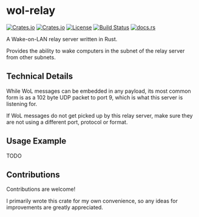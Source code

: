 # wol-relay

[![Crates.io](https://img.shields.io/crates/v/wol-relay)](https://crates.io/crates/wol-relay)
[![Crates.io](https://img.shields.io/crates/d/wol-relay)](https://crates.io/crates/wol-relay)
[![License](https://img.shields.io/crates/l/wol-relay)](https://github.com/Finomnis/wol-relay/blob/main/LICENSE-MIT)
[![Build Status](https://img.shields.io/github/actions/workflow/status/Finomnis/wol-relay/ci.yml?branch=main)](https://github.com/Finomnis/wol-relay/actions/workflows/ci.yml?query=branch%3Amain)
[![docs.rs](https://img.shields.io/docsrs/wol-relay)](https://docs.rs/wol-relay)

A Wake-on-LAN relay server written in Rust.

Provides the ability to wake computers in the subnet of the relay server from other subnets.

## Technical Details

While WoL messages can be embedded in any payload, its most common form is as a 102 byte UDP packet to port 9, which is what this server is listening for.

If WoL messages do not get picked up by this relay server, make sure they are not using a different port, protocol or format.


## Usage Example

TODO


## Contributions

Contributions are welcome!

I primarily wrote this crate for my own convenience, so any ideas for improvements are
greatly appreciated.
